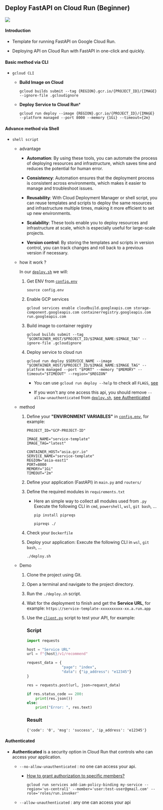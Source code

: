 ## Deploy FastAPI on Cloud Run (Beginner)

<div>
    <img src="https://readme-typing-svg.demolab.com/?pause=1&size=50&color=f75c7e&center=True&width=1200&height=120&vCenter=True&lines=Click+the+⭐+Star+please.;Any+questions+can+be+asked+in+Discussion." />
</div>

#### Introduction

* Template for running FastAPI on Google Cloud Run.

* Deploying API on Cloud Run with FastAPI in one-click and quickly.

#### Basic method via CLI

* `gcloud CLI`
    * **Build Image on Cloud**
        ```
        gcloud builds submit --tag {REGION}.gcr.io/{PROJECT_ID}/{IMAGE} --ignore-file .gcloudignore
        ```
    
    * **Deploy Service to Cloud Run***
        ```
        gcloud run deploy --image {REGION}.gcr.io/{PROJECT_ID}/{IMAGE} --platform managed --port 8000 --memory {1Gi} --timeout={2m}
        ```

#### Advance method via Shell
* `shell script`
    * advantage

        * **Automation**: By using these tools, you can automate the process of deploying resources and infrastructure, which saves time and reduces the potential for human error.

        * **Consistency**: Automation ensures that the deployment process is consistent across environments, which makes it easier to manage and troubleshoot issues.

        * **Reusability**: With Cloud Deployment Manager or shell script, you can reuse templates and scripts to deploy the same resources and infrastructure multiple times, making it more efficient to set up new environments.

        * **Scalability**: These tools enable you to deploy resources and infrastructure at scale, which is especially useful for large-scale projects.

        * **Version control**: By storing the templates and scripts in version control, you can track changes and roll back to a previous version if necessary.

    * how it work ?

        In our [`deploy.sh`](./deploy.sh) we will:

        1. Get ENV from [`config.env`](./config.env)
            ```
            source config.env
            ```            
        2. Enable GCP services
            ```
            gcloud services enable cloudbuild.googleapis.com storage-component.googleapis.com containerregistry.googleapis.com run.googleapis.com
            ```
        3. Build image to container registry
            ```
            gcloud builds submit --tag "$CONTAINER_HOST/$PROJECT_ID/$IMAGE_NAME:$IMAGE_TAG" --ignore-file .gcloudignore
            ```
        4. Deploy service to cloud run
            ```
            gcloud run deploy $SERVICE_NAME --image "$CONTAINER_HOST/$PROJECT_ID/$IMAGE_NAME:$IMAGE_TAG" --platform managed --port "$PORT" --memory "$MEMORY" --timeout="$TIMEOUT" --region="$REGION"
            ```
            * You can use `gcloud run deploy --help` to check all `FLAGS`, <a href="https://cloud.google.com/sdk/gcloud/reference/run/deploy">see</a>

            * If you won't any one access this api, you should remove `--allow-unauthenticated` from [`deploy.sh`](./deploy.sh), [see Authenticated]()

    * method
        1. Define your **"ENVIRONMENT VARIABLES"** in [`config.env`](./config.env), for example:

            ```
            PROJECT_ID="GCP-PROJECT-ID"

            IMAGE_NAME="service-template"
            IMAGE_TAG="latest"

            CONTAINER_HOST="asia.gcr.io"
            SERVICE_NAME="service-template"
            REGION="asia-east1"
            PORT=8000
            MEMORY="1Gi"
            TIMEOUT="2m"
            ```
        2. Define your application (FastAPI) in `main.py` and `routers/`

        3. Define the required modules in `requirements.txt`

            * Here an simple way to collect all modules used from `.py`
                Execute the following CLI in `cmd`, `powershell`, `wsl`, `git bash`, ...
                ```
                pip install pipreqs
                ```
                ```
                pipreqs ./
                ```
        
        4. Check your `Dockerfile`

        5. Deploy your application:
            Execute the following CLI in `wsl`, `git bash`, ...
            ```
            ./deploy.sh
            ```

    
    * Demo
        1. Clone the project using Git.

        2. Open a terminal and navigate to the project directory.

        3. Run the `./deploy.sh` script.

        4. Wait for the deployment to finish and get the **Service URL**, for example: `https://service-template-xxxxxxxxxx-xx.a.run.app`

        5. Use the [`client.py`](./client/) script to test your API, for example:

            ### Script
            ```python
            import requests

            host = "Service URL"
            url = f"{host}/v1/recommend"

            request_data = {
                            "page": "index",
                            "data": {"ip_address": "e12345"}
            }

            res = requests.post(url, json=request_data)

            if res.status_code == 200:
                print(res.json())
            else:
                print("Error: ", res.text)
            ```

            ### Result
            ```
            {'code': '0', 'msg': 'success', 'ip_address': 'e12345'}
            ```
    
#### Authenticated

* **Authenticated** is a security option in Cloud Run that controls who can access your application.

    * `--no-allow-unauthenticated` : no one can access your api.

        * [How to grant authorization to specific members?](https://cloud.google.com/sdk/gcloud/reference/run/services/add-iam-policy-binding)

            ```
            gcloud run services add-iam-policy-binding my-service --region='us-central1' --member='user:test-user@gmail.com' --role='roles/run.invoker'
            ```

    * `--allow-unauthenticated` : any one can access your api